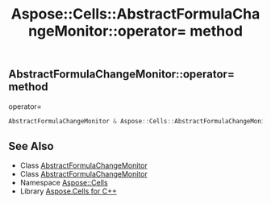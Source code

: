 ﻿---
title: Aspose::Cells::AbstractFormulaChangeMonitor::operator= method
linktitle: operator=
second_title: Aspose.Cells for C++ API Reference
description: 'Aspose::Cells::AbstractFormulaChangeMonitor::operator= method. operator= in C++.'
type: docs
weight: 300
url: /cpp/aspose.cells/abstractformulachangemonitor/operator_asm/
---
## AbstractFormulaChangeMonitor::operator= method


operator=

```cpp
AbstractFormulaChangeMonitor & Aspose::Cells::AbstractFormulaChangeMonitor::operator=(const AbstractFormulaChangeMonitor &src)
```

## See Also

* Class [AbstractFormulaChangeMonitor](../)
* Class [AbstractFormulaChangeMonitor](../)
* Namespace [Aspose::Cells](../../)
* Library [Aspose.Cells for C++](../../../)
